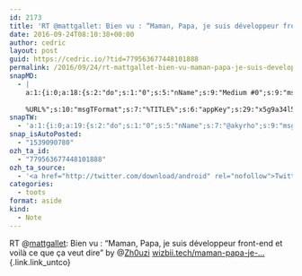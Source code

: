```yaml
---
id: 2173
title: 'RT @mattgallet: Bien vu : “Maman, Papa, je suis développeur front-end et voilà ce que ça veut dire” by @Zh0uzi wizbii.tech/maman-papa-je-…'
date: 2016-09-24T08:10:38+00:00
author: cedric
layout: post
guid: https://cedric.io/?tid=779563677448101888
permalink: /2016/09/24/rt-mattgallet-bien-vu-maman-papa-je-suis-developpeur-front-end-et-voila-ce-que-ca-veut-dire-by-zh0uzi-wizbii-tech-maman-papa-je/
snapMD:
  - |
    a:1:{i:0;a:18:{s:2:"do";s:1:"0";s:5:"nName";s:9:"Medium #0";s:9:"msgFormat";s:19:"%FULLTEXT%
    
    %URL%";s:10:"msgTFormat";s:7:"%TITLE%";s:6:"appKey";s:29:"x5g9a34l5z294i5y2q284e4g54454";s:6:"appSec";s:85:"d3h0a44e4s2b4i5u2r234m5f5b4v2l5q2a444h574347464a454x2w20374447494c484b4w2c464f5u2d4z2";s:8:"inclTags";s:1:"1";s:7:"fltrsOn";i:0;s:5:"fltrs";a:0:{}s:7:"proxyOn";i:0;s:7:"useSURL";i:0;s:1:"v";i:350;s:4:"publ";s:1:"0";s:11:"accessToken";s:65:"2353413aa5437433e5648ccf74a16119308317c52d1a24d8ed99f26add037528a";s:12:"appAppUserID";s:65:"104b21fd8da79171a6e7bf800d03b4b761204f242935e05d2d86850a6b1635f77";s:14:"appAppUserName";s:26:"Cédric Bousmanne (akyrho)";s:13:"appAppUserURL";s:26:"https://medium.com/@akyrho";s:7:"pubList";a:0:{}}}
snapTW:
  - 'a:1:{i:0;a:19:{s:2:"do";s:1:"0";s:5:"nName";s:7:"@akyrho";s:9:"msgFormat";s:26:"%TITLE%. %EXCERPT% - %URL%";s:6:"appKey";s:55:"x5g9a8325v2y475r3c4m48584n53446p423r3r5u3e356j5j3k4r2p3";s:6:"appSec";s:105:"d3h0a94o46415u594v3q5l5n5l4r4x474x4j484o473u4i5w2m4k494z2k344n306n5r3l5v2s554p4n3p3k45495c3z4v4d3m3u5w525";s:7:"fltrsOn";i:0;s:5:"fltrs";a:0:{}s:7:"proxyOn";i:0;s:7:"useSURL";i:0;s:1:"v";i:350;s:5:"twURL";s:25:"http://twitter.com/akyrho";s:11:"accessToken";s:50:"6678782-Eyg60SCeh7762DEIsYtTPD5GVeOuSN8ATMdF2Lpppe";s:14:"accessTokenSec";s:45:"PgGDCbcYLJnR5esZjY9ID72A33mUNCYnQwaQTBsojSJNa";s:5:"tw140";i:0;s:10:"riComments";s:1:"1";s:11:"riCommentsM";s:1:"1";s:12:"riCommentsAA";s:1:"1";s:8:"attchImg";s:1:"1";s:9:"wpImgSize";s:4:"full";}}'
snap_isAutoPosted:
  - "1539090780"
ozh_ta_id:
  - "779563677448101888"
ozh_ta_source:
  - '<a href="http://twitter.com/download/android" rel="nofollow">Twitter for Android</a>'
categories:
  - toots
format: aside
kind:
  - Note
---
```

RT <span class="username username_linked">@<a href="https://twitter.com/mattgallet" title="MAT GALLET">mattgallet</a></span>: Bien vu : “Maman, Papa, je suis développeur front-end et voilà ce que ça veut dire” by <span class="username username_linked">@<a href="https://twitter.com/Zh0uzi" title="Gabin Aureche">Zh0uzi</a></span> [wizbii.tech/maman-papa-je-…](https://wizbii.tech/maman-papa-je-suis-d%C3%A9veloppeur-front-end-et-voil%C3%A0-ce-que-%C3%A7a-veut-dire-fb7d98c5e0b8?source=twitterShare-86593e013f5e-1474667643 "https://wizbii.tech/maman-papa-je-suis-d%C3%A9veloppeur-front-end-et-voil%C3%A0-ce-que-%C3%A7a-veut-dire-fb7d98c5e0b8?source=twitterShare-86593e013f5e-1474667643"){.link.link_untco}